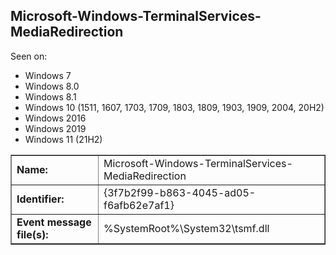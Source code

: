 ## Microsoft-Windows-TerminalServices-MediaRedirection

Seen on:
* Windows 7
* Windows 8.0
* Windows 8.1
* Windows 10 (1511, 1607, 1703, 1709, 1803, 1809, 1903, 1909, 2004, 20H2)
* Windows 2016
* Windows 2019
* Windows 11 (21H2)

<table border="1" class="docutils">
  <tbody>
    <tr>
      <td><b>Name:</b></td>
      <td>Microsoft-Windows-TerminalServices-MediaRedirection</td>
    </tr>
    <tr>
      <td><b>Identifier:</b></td>
      <td>{3f7b2f99-b863-4045-ad05-f6afb62e7af1}</td>
    </tr>
    <tr>
      <td><b>Event message file(s):</b></td>
      <td>%SystemRoot%\System32\tsmf.dll</td>
    </tr>
  </tbody>
</table>

&nbsp;

